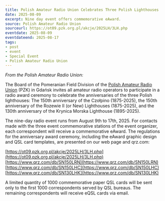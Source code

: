 ```yaml
---
title: Polish Amateur Radio Union Celebrates Three Polish Lighthouses
date: 2025-08-09
excerpt: Nine day event offers commemorative eAward.
source: Polish Amateur Radio Union
sourceurl: https://ot09.pzk.org.pl/akcje/2025LH/3LH.php
eventdate: 2025-08-09
eventdateend: 2025-08-17
tags:
- post
- event
- Special Event
- Polish Amateur Radio Union
---
```

*From the Polish Amateur Radio Union:*

The Board of the Pomeranian Field Division of the [Polish Amateur Radio Union](https://ot09.pzk.org.pl/) (PZK) in Gdańsk invites all amateur radio operators to participate in a radio award ceremony to celebrate the anniversaries of the three Polish lighthouses: The 150th anniversary of the Czołpino (1875-2025), the 150th anniversary of the Rozewie II (or New) Lighthouses (1875-2025), and the 130th anniversary of the Krynica Morska Lighthouse (1895-2025).

The nine-day radio event runs from August 9th to 17th, 2025. For contacts made with the three event commemorative stations of the event organizer, each correspondent will receive a commemorative eAward. The regulations for the anniversary award ceremony, including the eAward graphic design and QSL card templates, are presented on our web page and qrz.com:

[https://ot09.pzk.org.pl/akcje/2025LH/3LH.php](https://ot09.pzk.org.pl/akcje/2025LH/3LH.php)
[https://www.qrz.com/db/SN150LRN](https://www.qrz.com/db/SN150LRN)
[https://www.qrz.com/db/SN150LHC](https://www.qrz.com/db/SN150LHC)
[https://www.qrz.com/db/SN130LHK](https://www.qrz.com/db/SN130LHK)

A limited quantity of 1000 commemorative paper QSL cards will be sent only to the first 1000 correspondents served by QSL bureaus. The remaining correspondents will receive eQSL cards via email.